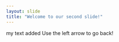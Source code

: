 ```yaml
---
layout: slide
title: "Welcome to our second slide!"
---
```

my text added
Use the left arrow to go back!
